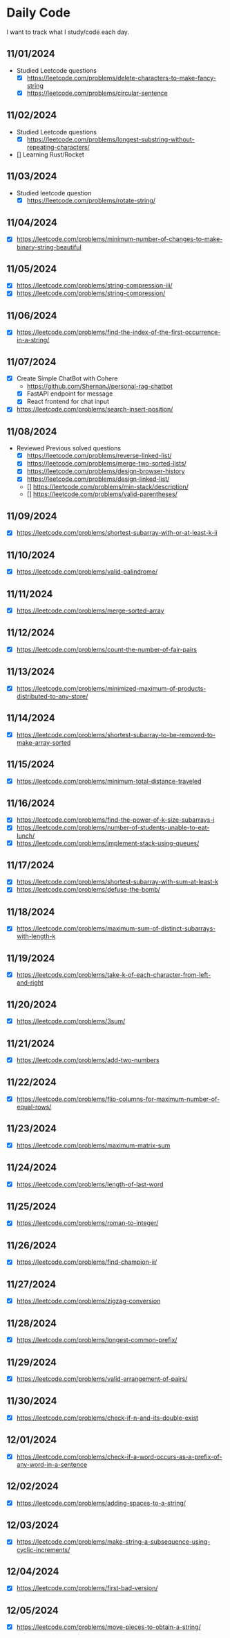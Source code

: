 # Daily Code

I want to track what I study/code each day.

## 11/01/2024

- Studied Leetcode questions
  - [X] https://leetcode.com/problems/delete-characters-to-make-fancy-string
  - [X] https://leetcode.com/problems/circular-sentence

## 11/02/2024

- Studied Leetcode questions
  - [X] https://leetcode.com/problems/longest-substring-without-repeating-characters/
- [] Learning Rust/Rocket

## 11/03/2024

- Studied leetcode question
  - [X] https://leetcode.com/problems/rotate-string/

## 11/04/2024
- [X] https://leetcode.com/problems/minimum-number-of-changes-to-make-binary-string-beautiful

## 11/05/2024
- [X] https://leetcode.com/problems/string-compression-iii/
- [X] https://leetcode.com/problems/string-compression/

## 11/06/2024
- [X] https://leetcode.com/problems/find-the-index-of-the-first-occurrence-in-a-string/


## 11/07/2024
- [X] Create Simple ChatBot with Cohere
  - https://github.com/ShernanJ/personal-rag-chatbot
  - [X] FastAPI endpoint for message
  - [X] React frontend for chat input
- [X] https://leetcode.com/problems/search-insert-position/

## 11/08/2024
- Reviewed Previous solved questions
  - [X] https://leetcode.com/problems/reverse-linked-list/
  - [X] https://leetcode.com/problems/merge-two-sorted-lists/
  - [X] https://leetcode.com/problems/design-browser-history
  - [X] https://leetcode.com/problems/design-linked-list/
  - [] https://leetcode.com/problems/min-stack/description/
  - [] https://leetcode.com/problems/valid-parentheses/

## 11/09/2024
- [X] https://leetcode.com/problems/shortest-subarray-with-or-at-least-k-ii

## 11/10/2024
- [X] https://leetcode.com/problems/valid-palindrome/

## 11/11/2024
- [X] https://leetcode.com/problems/merge-sorted-array

## 11/12/2024
- [X] https://leetcode.com/problems/count-the-number-of-fair-pairs


## 11/13/2024
- [X] https://leetcode.com/problems/minimized-maximum-of-products-distributed-to-any-store/

## 11/14/2024
- [X] https://leetcode.com/problems/shortest-subarray-to-be-removed-to-make-array-sorted

## 11/15/2024
- [X] https://leetcode.com/problems/minimum-total-distance-traveled

## 11/16/2024
- [X] https://leetcode.com/problems/find-the-power-of-k-size-subarrays-i
- [X] https://leetcode.com/problems/number-of-students-unable-to-eat-lunch/
- [X] https://leetcode.com/problems/implement-stack-using-queues/

## 11/17/2024
- [X] https://leetcode.com/problems/shortest-subarray-with-sum-at-least-k
- [X] https://leetcode.com/problems/defuse-the-bomb/

## 11/18/2024
- [X] https://leetcode.com/problems/maximum-sum-of-distinct-subarrays-with-length-k

## 11/19/2024
- [X] https://leetcode.com/problems/take-k-of-each-character-from-left-and-right

## 11/20/2024
- [X] https://leetcode.com/problems/3sum/

## 11/21/2024
- [X] https://leetcode.com/problems/add-two-numbers

## 11/22/2024
- [X] https://leetcode.com/problems/flip-columns-for-maximum-number-of-equal-rows/

## 11/23/2024
- [X] https://leetcode.com/problems/maximum-matrix-sum

## 11/24/2024
- [X] https://leetcode.com/problems/length-of-last-word

## 11/25/2024
- [X] https://leetcode.com/problems/roman-to-integer/

## 11/26/2024
- [X] https://leetcode.com/problems/find-champion-ii/

## 11/27/2024
- [X] https://leetcode.com/problems/zigzag-conversion

## 11/28/2024
- [X] https://leetcode.com/problems/longest-common-prefix/

## 11/29/2024
- [X] https://leetcode.com/problems/valid-arrangement-of-pairs/

## 11/30/2024
- [X] https://leetcode.com/problems/check-if-n-and-its-double-exist

## 12/01/2024
- [X] https://leetcode.com/problems/check-if-a-word-occurs-as-a-prefix-of-any-word-in-a-sentence

## 12/02/2024
- [X] https://leetcode.com/problems/adding-spaces-to-a-string/

## 12/03/2024
- [X] https://leetcode.com/problems/make-string-a-subsequence-using-cyclic-increments/

## 12/04/2024
- [X] https://leetcode.com/problems/first-bad-version/

## 12/05/2024
- [X] https://leetcode.com/problems/move-pieces-to-obtain-a-string/
